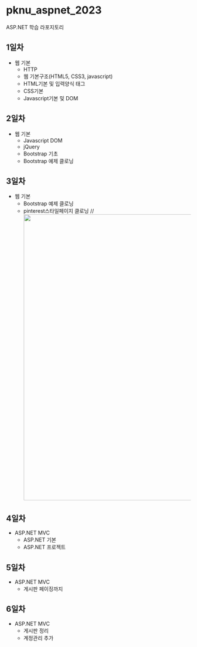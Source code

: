 # pknu_aspnet_2023
ASP.NET 학습 라포지토리

## 1일차
- 웹 기본
  - HTTP
  - 웹 기본구조(HTML5, CSS3, javascript)
  - HTML기본 및 입력양식 태그
  - CSS기본
  - Javascript기본 및 DOM

## 2일차
- 웹 기본
  - Javascript DOM
  - jQuery
  - Bootstrap 기초
  - Bootstrap 예제 클로닝

## 3일차
- 웹 기본
  - Bootstrap 예제 클로닝  
  - pinterest스타일페이지 클로닝
// <img src ="" width="780" />

## 4일차
- ASP.NET MVC
  - ASP.NET 기본
  - ASP.NET 프로젝트

## 5일차
- ASP.NET MVC
  - 게시판 페이징까지

## 6일차
- ASP.NET MVC
  - 게시판 정리
  - 계정관리 추가
